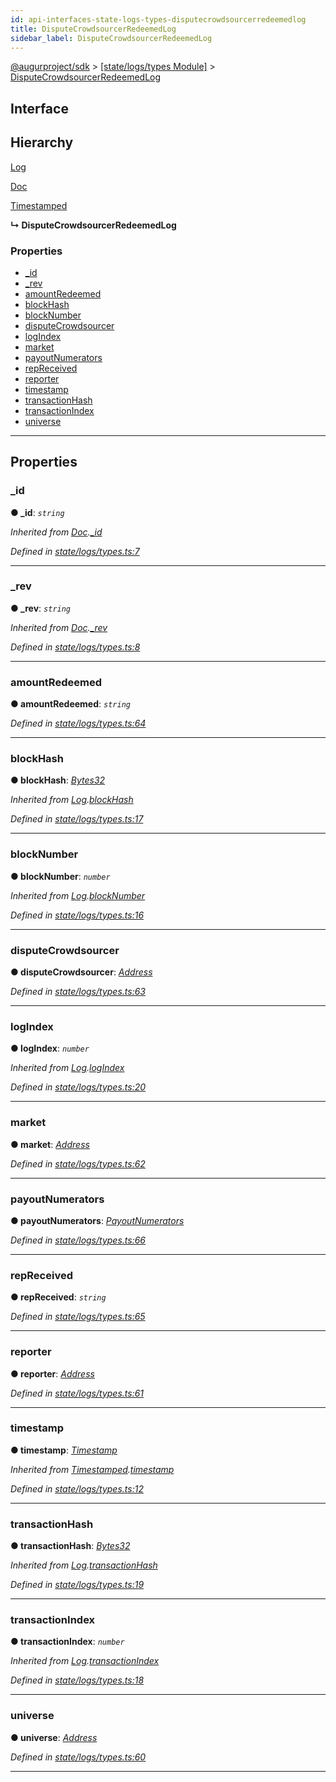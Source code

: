 ```yaml
---
id: api-interfaces-state-logs-types-disputecrowdsourcerredeemedlog
title: DisputeCrowdsourcerRedeemedLog
sidebar_label: DisputeCrowdsourcerRedeemedLog
---
```


[@augurproject/sdk](api-readme.md) > [[state/logs/types Module]](api-modules-state-logs-types-module.md) > [DisputeCrowdsourcerRedeemedLog](api-interfaces-state-logs-types-disputecrowdsourcerredeemedlog.md)

## Interface

## Hierarchy

 [Log](api-interfaces-state-logs-types-log.md)

 [Doc](api-interfaces-state-logs-types-doc.md)

 [Timestamped](api-interfaces-state-logs-types-timestamped.md)

**↳ DisputeCrowdsourcerRedeemedLog**

### Properties

* [_id](api-interfaces-state-logs-types-disputecrowdsourcerredeemedlog.md#_id)
* [_rev](api-interfaces-state-logs-types-disputecrowdsourcerredeemedlog.md#_rev)
* [amountRedeemed](api-interfaces-state-logs-types-disputecrowdsourcerredeemedlog.md#amountredeemed)
* [blockHash](api-interfaces-state-logs-types-disputecrowdsourcerredeemedlog.md#blockhash)
* [blockNumber](api-interfaces-state-logs-types-disputecrowdsourcerredeemedlog.md#blocknumber)
* [disputeCrowdsourcer](api-interfaces-state-logs-types-disputecrowdsourcerredeemedlog.md#disputecrowdsourcer)
* [logIndex](api-interfaces-state-logs-types-disputecrowdsourcerredeemedlog.md#logindex)
* [market](api-interfaces-state-logs-types-disputecrowdsourcerredeemedlog.md#market)
* [payoutNumerators](api-interfaces-state-logs-types-disputecrowdsourcerredeemedlog.md#payoutnumerators)
* [repReceived](api-interfaces-state-logs-types-disputecrowdsourcerredeemedlog.md#repreceived)
* [reporter](api-interfaces-state-logs-types-disputecrowdsourcerredeemedlog.md#reporter)
* [timestamp](api-interfaces-state-logs-types-disputecrowdsourcerredeemedlog.md#timestamp)
* [transactionHash](api-interfaces-state-logs-types-disputecrowdsourcerredeemedlog.md#transactionhash)
* [transactionIndex](api-interfaces-state-logs-types-disputecrowdsourcerredeemedlog.md#transactionindex)
* [universe](api-interfaces-state-logs-types-disputecrowdsourcerredeemedlog.md#universe)

---

## Properties

<a id="_id"></a>

###  _id

**● _id**: *`string`*

*Inherited from [Doc](api-interfaces-state-logs-types-doc.md).[_id](api-interfaces-state-logs-types-doc.md#_id)*

*Defined in [state/logs/types.ts:7](https://github.com/AugurProject/augur/blob/06e47ad207/packages/augur-sdk/src/state/logs/types.ts#L7)*

___
<a id="_rev"></a>

###  _rev

**● _rev**: *`string`*

*Inherited from [Doc](api-interfaces-state-logs-types-doc.md).[_rev](api-interfaces-state-logs-types-doc.md#_rev)*

*Defined in [state/logs/types.ts:8](https://github.com/AugurProject/augur/blob/06e47ad207/packages/augur-sdk/src/state/logs/types.ts#L8)*

___
<a id="amountredeemed"></a>

###  amountRedeemed

**● amountRedeemed**: *`string`*

*Defined in [state/logs/types.ts:64](https://github.com/AugurProject/augur/blob/06e47ad207/packages/augur-sdk/src/state/logs/types.ts#L64)*

___
<a id="blockhash"></a>

###  blockHash

**● blockHash**: *[Bytes32](api-modules-state-logs-types-module.md#bytes32)*

*Inherited from [Log](api-interfaces-state-logs-types-log.md).[blockHash](api-interfaces-state-logs-types-log.md#blockhash)*

*Defined in [state/logs/types.ts:17](https://github.com/AugurProject/augur/blob/06e47ad207/packages/augur-sdk/src/state/logs/types.ts#L17)*

___
<a id="blocknumber"></a>

###  blockNumber

**● blockNumber**: *`number`*

*Inherited from [Log](api-interfaces-state-logs-types-log.md).[blockNumber](api-interfaces-state-logs-types-log.md#blocknumber)*

*Defined in [state/logs/types.ts:16](https://github.com/AugurProject/augur/blob/06e47ad207/packages/augur-sdk/src/state/logs/types.ts#L16)*

___
<a id="disputecrowdsourcer"></a>

###  disputeCrowdsourcer

**● disputeCrowdsourcer**: *[Address](api-modules-state-logs-types-module.md#address)*

*Defined in [state/logs/types.ts:63](https://github.com/AugurProject/augur/blob/06e47ad207/packages/augur-sdk/src/state/logs/types.ts#L63)*

___
<a id="logindex"></a>

###  logIndex

**● logIndex**: *`number`*

*Inherited from [Log](api-interfaces-state-logs-types-log.md).[logIndex](api-interfaces-state-logs-types-log.md#logindex)*

*Defined in [state/logs/types.ts:20](https://github.com/AugurProject/augur/blob/06e47ad207/packages/augur-sdk/src/state/logs/types.ts#L20)*

___
<a id="market"></a>

###  market

**● market**: *[Address](api-modules-state-logs-types-module.md#address)*

*Defined in [state/logs/types.ts:62](https://github.com/AugurProject/augur/blob/06e47ad207/packages/augur-sdk/src/state/logs/types.ts#L62)*

___
<a id="payoutnumerators"></a>

###  payoutNumerators

**● payoutNumerators**: *[PayoutNumerators](api-modules-state-logs-types-module.md#payoutnumerators)*

*Defined in [state/logs/types.ts:66](https://github.com/AugurProject/augur/blob/06e47ad207/packages/augur-sdk/src/state/logs/types.ts#L66)*

___
<a id="repreceived"></a>

###  repReceived

**● repReceived**: *`string`*

*Defined in [state/logs/types.ts:65](https://github.com/AugurProject/augur/blob/06e47ad207/packages/augur-sdk/src/state/logs/types.ts#L65)*

___
<a id="reporter"></a>

###  reporter

**● reporter**: *[Address](api-modules-state-logs-types-module.md#address)*

*Defined in [state/logs/types.ts:61](https://github.com/AugurProject/augur/blob/06e47ad207/packages/augur-sdk/src/state/logs/types.ts#L61)*

___
<a id="timestamp"></a>

###  timestamp

**● timestamp**: *[Timestamp](api-modules-state-logs-types-module.md#timestamp)*

*Inherited from [Timestamped](api-interfaces-state-logs-types-timestamped.md).[timestamp](api-interfaces-state-logs-types-timestamped.md#timestamp)*

*Defined in [state/logs/types.ts:12](https://github.com/AugurProject/augur/blob/06e47ad207/packages/augur-sdk/src/state/logs/types.ts#L12)*

___
<a id="transactionhash"></a>

###  transactionHash

**● transactionHash**: *[Bytes32](api-modules-state-logs-types-module.md#bytes32)*

*Inherited from [Log](api-interfaces-state-logs-types-log.md).[transactionHash](api-interfaces-state-logs-types-log.md#transactionhash)*

*Defined in [state/logs/types.ts:19](https://github.com/AugurProject/augur/blob/06e47ad207/packages/augur-sdk/src/state/logs/types.ts#L19)*

___
<a id="transactionindex"></a>

###  transactionIndex

**● transactionIndex**: *`number`*

*Inherited from [Log](api-interfaces-state-logs-types-log.md).[transactionIndex](api-interfaces-state-logs-types-log.md#transactionindex)*

*Defined in [state/logs/types.ts:18](https://github.com/AugurProject/augur/blob/06e47ad207/packages/augur-sdk/src/state/logs/types.ts#L18)*

___
<a id="universe"></a>

###  universe

**● universe**: *[Address](api-modules-state-logs-types-module.md#address)*

*Defined in [state/logs/types.ts:60](https://github.com/AugurProject/augur/blob/06e47ad207/packages/augur-sdk/src/state/logs/types.ts#L60)*

___

